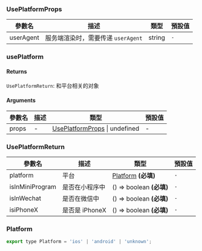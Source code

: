 ### UsePlatformProps

|參數名|描述|類型|預設值|
|---|---|---|---|
|userAgent|服务端渲染时，需要传递 `userAgent`|string |`-`|

### usePlatform

#### Returns
`UsePlatformReturn`: 和平台相关的对象

#### Arguments
|參數名|描述|類型|預設值|
|---|---|---|---|
|props|-|[UsePlatformProps](#useplatformprops) \| undefined |-|

### UsePlatformReturn

|參數名|描述|類型|預設值|
|---|---|---|---|
|platform|平台|[Platform](#platform)  **(必填)**|`-`|
|isInMiniProgram|是否在小程序中|() => boolean  **(必填)**|`-`|
|isInWechat|是否在微信中|() => boolean  **(必填)**|`-`|
|isiPhoneX|是否是 iPhoneX|() => boolean  **(必填)**|`-`|

### Platform

```js
export type Platform = 'ios' | 'android' | 'unknown';
```